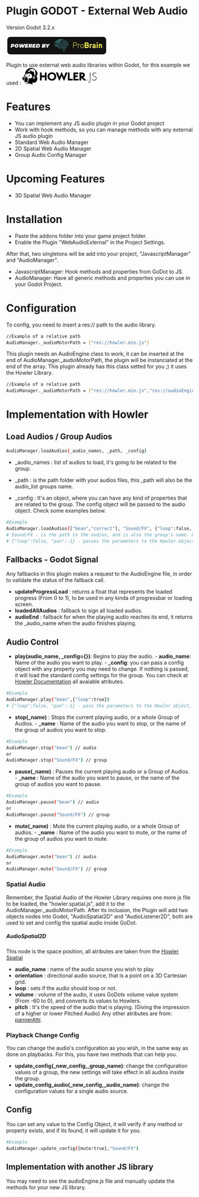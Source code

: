 # Plugin GODOT - External Web Audio
Version Godot 3.2.x

[![ProBrain](./poweredby-probrain.jpg)](https://probrain.com.br)

Plugin to use external web audio libraries within Godot, for this example we used : [![Howler](./howler.png)](https://howler.js)

# Features
 - You can implement any JS audio plugin in your Godot project
 - Work with hook methods, so you can manage methods with any external JS audio plugin
 - Standard Web Audio Manager
 - 2D Spatial Web Audio Manager
 - Group Audio Config Manager

# Upcoming Features
 - 3D Spatial Web Audio Manager

# Installation
- Paste the addons folder into your game project folder.
- Enable the Plugin "WebAudioExternal" in the Project Settings.

After that, two singletons will be add into your project, "JavascriptManager" and "AudioManager".
- JavascriptManager: Hook methods and properties from GoDot to JS.
- AudioManager: Have all generic methods and properties you can use in your Godot Project.

# Configuration
To config, you need to insert a res:// path to the audio library.
```sh
//Example of a relative path
AudioManager._audioMotorPath = ["res://howler.min.js"]
```
This plugin needs an AudioEngine class to work, it can be inserted at the end of AudioManager._audioMotorPath, the plugin will be instanciated at the end of the array. This plugin already has this class setted for you ;) it uses the Howler Library.
```sh
//Example of a relative path
AudioManager._audioMotorPath = ["res://howler.min.js","res://audioEngine.js"]
```
# Implementation with Howler
## Load Audios / Group Audios
```sh
AudioManager.loadAudios(_audio_names, _path, _config)
```
- _audio_names : list of audios to load, it's going to be related to the group.
- _path : is the path folder with your audios files, this _path will also be the audio_list groups name.

- _config : It's an object, where you can have any kind of properties that are related to the group. The config object will be passed to the audio object. Check some examples below.
```sh
#Example
AudioManager.loadAudios(["bean","correct"], "Sound/FX", {"loop":false, "pan":-1})
# Sound/FX - is the path to the audios, and is also the group's name. Remember, the path it's reffer to exported project folder, so the audios need to be inside manualy on exported folder.
# {"loop":false, "pan":-1} - passes the parameters to the Howler object, and loads the audio within that configuration.
```
## Fallbacks - Godot Signal
Any fallbacks in this plugin makes a request to the AudioEngine file, in order to validate the status of the fallback call.
- **updateProgressLoad** : returns a float that represents the loaded progress (From 0 to 1), to be used in any kinda of progressbar or loading screen.
- **loadedAllAudios** : fallback to sign all loaded audios.
- **audioEnd** : fallback for when the playing audio reaches its end, it returns the _audio_name when the audio finishes playing.

## Audio Control
- **play(audio_name, _config={})**: Begins to play the audio.
        - **audio_name**: Name of the audio you want to play.
        - **_config**: you can pass a config object with any property you may need to change. If nothing is passed, it will load the standard config settings for the group. You can check at [Howler Documentation](https://github.com/goldfire/howler.js#plugin-spatial) all avaiable atributes.
```sh
#Example
AudioManager.play("bean",{"loop":true})
# {"loop":false, "pan":-1} - pass the parameters to the Howler object, and loads the audio with that configuration.
```

- **stop(_name)** : Stops the current playing audio, or a whole Group of Audios.
        - **_name** : Name of the audio you want to stop, or the name of the group of audios you want to stop.
```sh
#Example
AudioManager.stop("bean") // audio
or
AudioManager.stop("Sound/FX") // group
```

- **pause(_name)** : Pauses the current playing audio or a Group of Audios.
        - **_name** : Name of the audio you want to pause, or the name of the group of audios you want to pause.
```sh
#Example
AudioManager.pause("bean") // audio
or
AudioManager.pause("Sound/FX") // group
```

- **mute(_name)** : Mute the current playing audio, or a whole Group of audios.
        - **_name** : Name of the audio you want to mute, or the name of the group of audios you want to mute.
```sh
#Example
AudioManager.mute("bean") // audio
or
AudioManager.mute("Sound/FX") // group
```

### Spatial Audio
Remember, the Spatial Audio of the Howler Library requires one more js file to be loaded, the "howler.spatial.js", add it to the AudioManager._audioMotorPath. After its inclusion, the Plugin will add two objects nodes into Godot, "AudioSpatial2D" and "AudioListener2D", both are used to set and config the spatial audio inside GoDot.
##### AudioSpatial2D
This node is the space position, all atributes are taken from the [Howler Spatial](https://github.com/goldfire/howler.js#plugin-spatial)
- **audio_name** : name of the audio source you wish to play
- **orientation** : directional audio source, that is a point on a 3D Cartesian grid.
- **loop** : sets if the audio should loop or not.
- **volume** : volume of the audio, it uses GoDots volume value system (From -60 to 0), and converts its values to Howlers.
- **pitch** : It's the speed of the audio that is playing. (Giving the impression of a higher or lower Pitched Audio)
Any other atributes are from: [pannerAttr](https://github.com/goldfire/howler.js#pannerattro-id).

### Playback Change Config
You can change the audio's configuration as you wish, in the same way as done on playbacks. For this, you have two methods that can help you.
- **update_config(_new_config,_group_name)**: change the configuration values of a group, the new settings will take effect in all audios inside the group. 
- **update_config_audio(_new_config,_audio_name)**: change the configuration values for a single audio source.

## Config
You can set any value to the Config Object, it will verify if any method or property exists, and if its found, it will update it for you.
```sh
#Example
AudioManager.update_config({mute:true},"Sound/FX")
```

## Implementation with another JS library
You may need to see the audioEngine.js file and manually update the methods for your new JS library. 
